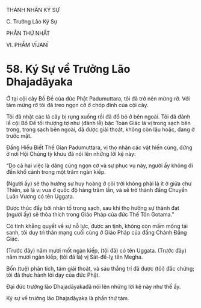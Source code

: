 THÁNH NHÂN KÝ SỰ

C. Trưởng Lão Ký Sự

PHẦN THỨ NHẤT

VI. PHẨM VĪJANĪ

# 58. Ký Sự về Trưởng Lão Dhajadāyaka

Ở tại cội cây Bồ Đề của đức Phật Padumuttara, tôi đã trở nên mừng rỡ. Với tâm mừng rỡ tôi đã treo ngọn cờ ở chóp đỉnh của cội cây.

Tôi đã nhặt các lá cây bị rụng xuống rồi đã đổ bỏ ở bên ngoài. Tôi đã đảnh lể cội Bồ Đề tối thượng tợ như (đảnh lễ) bậc Toàn Giác là vị trong sạch bên trong, trong sạch bên ngoài, đã được giải thoát, không còn lậu hoặc, đang ở trước mặt.

Đấng Hiểu Biết Thế Gian Padumuttara, vị thọ nhận các vật hiến cúng, đứng ở nơi Hội Chúng tỳ khưu đã nói lên những lời kệ này:

“Do cả hai việc là dâng cúng ngọn cờ và sự phục vụ này, người ấy không đi đến khổ cảnh trong một trăm ngàn kiếp.

(Người ấy) sẽ thọ hưởng sự huy hoàng ở cõi trời không phải là ít ở giữa chư Thiên, sẽ là vị vua ở quốc độ hàng trăm lần, và sẽ trở thành đấng Chuyển Luân Vương có tên Uggata.

Được thúc đẩy bởi nhân tố trong sạch, sau khi thọ hưởng sự thành đạt (người ấy) sẽ thỏa thích trong Giáo Pháp của đức Thế Tôn Gotama.”

Có tính khẳng quyết về sự nỗ lực, được an tịnh, không còn mầm mống tái sanh, tôi duy trì thân mạng cuối cùng ở Giáo Pháp của đấng Chánh Đẳng Giác.

(Trước đây) năm mươi mốt ngàn kiếp, (tôi đã) có tên Uggata. (Trước đây) năm mươi ngàn kiếp, (tôi đã là) vị Sát-đế-lỵ tên Megha.

Bốn (tuệ) phân tích, tám giải thoát, và sáu thắng trí đã được (tôi) đắc chứng; tôi đã thực hành lời dạy của đức Phật.

Đại đức trưởng lão Dhajadāyakađã nói lên những lời kệ này như thế ấy.

Ký sự về trưởng lão Dhajadāyaka là phần thứ tám.
